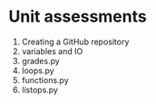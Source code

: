 # Unit assessments
1. Creating a GitHub repository
2. variables and IO
3. grades.py
4. loops.py
5. functions.py
6. listops.py
